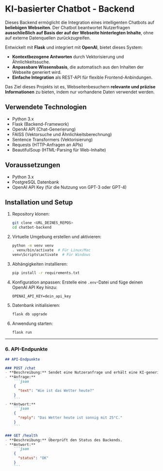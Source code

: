 # KI-basierter Chatbot - Backend

Dieses Backend ermöglicht die Integration eines intelligenten Chatbots auf **beliebigen Webseiten**.
Der Chatbot beantwortet Nutzerfragen **ausschließlich auf Basis der auf der Webseite hinterlegten Inhalte**, ohne auf externe Datenquellen zurückzugreifen.

Entwickelt mit **Flask** und integriert mit **OpenAI**, bietet dieses System:
- **Kontextbezogene Antworten** durch Vektorisierung und Ähnlichkeitssuche.
- **Anpassbare Wissensbasis**, die automatisch aus den Inhalten der Webseite generiert wird.
- **Einfache Integration** als REST-API für flexible Frontend-Anbindungen.

Das Ziel dieses Projekts ist es, Webseitenbesuchern **relevante und präzise Informationen** zu bieten, indem nur vorhandene Daten verwendet werden.


## Verwendete Technologien
- Python 3.x
- Flask (Backend-Framework)
- OpenAI API (Chat-Generierung)
- FAISS (Vektorsuche und Ähnlichkeitsberechnung)
- Sentence Transformers (Vektorisierung)
- Requests (HTTP-Anfragen an APIs)  
- BeautifulSoup (HTML-Parsing für Web-Inhalte)  


## Voraussetzungen
- Python 3.x
- PostgreSQL Datenbank
- OpenAI API Key (für die Nutzung von GPT-3 oder GPT-4)


## Installation und Setup

1. Repository klonen:
    ```bash
    git clone <URL_DEINES_REPOS>
    cd chatbot-backend
    ```

2. Virtuelle Umgebung erstellen und aktivieren:
    ```bash
    python -m venv venv
    . venv/bin/activate  # Für Linux/Mac
    venv\Scripts\activate  # Für Windows
    ```

3. Abhängigkeiten installieren:
    ```bash
    pip install -r requirements.txt
    ```

4. Konfiguration anpassen:
    Erstelle eine `.env`-Datei und füge deinen OpenAI API Key hinzu:
    ```env
    OPENAI_API_KEY=dein_api_key
    ```

5. Datenbank initialisieren:
    ```bash
    flask db upgrade
    ```

6. Anwendung starten:
    ```bash
    flask run
    ```

---

### 6. **API-Endpunkte**  
```markdown
## API-Endpunkte

### POST /chat
- **Beschreibung:** Sendet eine Nutzeranfrage und erhält eine KI-generierte Antwort.
- **Anfrage:** 
    ```json
    {
      "text": "Wie ist das Wetter heute?"
    }
    ```
- **Antwort:**
    ```json
    {
      "reply": "Das Wetter heute ist sonnig mit 25°C."
    }
    ```

### GET /health
- **Beschreibung:** Überprüft den Status des Backends.
- **Antwort:**
    ```json
    {
      "status": "OK"
    }
    ```
